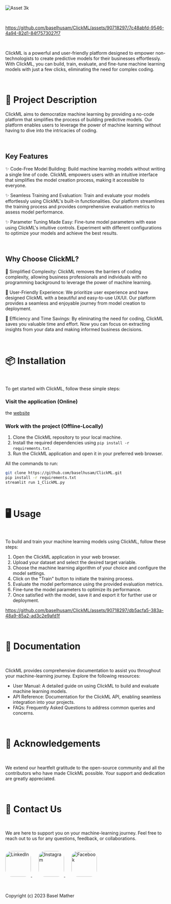 
![Asset 3k](https://github.com/baselhusam/ClickML/assets/90718297/91a7cb51-df6a-4623-b4ae-76054826ded6)

<br>
  
https://github.com/baselhusam/ClickML/assets/90718297/7c48abfd-9546-4a94-82d1-84f7573027f7

<br>

ClickML is a powerful and user-friendly platform designed to empower non-technologists to create predictive models for their businesses effortlessly. With ClickML, you can build, train, evaluate, and fine-tune machine learning models with just a few clicks, eliminating the need for complex coding.

<br>

# 📝 Project Description
ClickML aims to democratize machine learning by providing a no-code platform that simplifies the process of building predictive models. Our platform enables users to leverage the power of machine learning without having to dive into the intricacies of coding.

<br>

## Key Features
✨ Code-Free Model Building: Build machine learning models without writing a single line of code. ClickML empowers users with an intuitive interface that simplifies the model creation process, making it accessible to everyone.

✨ Seamless Training and Evaluation: Train and evaluate your models effortlessly using ClickML's built-in functionalities. Our platform streamlines the training process and provides comprehensive evaluation metrics to assess model performance.

✨ Parameter Tuning Made Easy: Fine-tune model parameters with ease using ClickML's intuitive controls. Experiment with different configurations to optimize your models and achieve the best results.

<br>

## Why Choose ClickML?

🌟 Simplified Complexity: ClickML removes the barriers of coding complexity, allowing business professionals and individuals with no programming background to leverage the power of machine learning.

🌟 User-Friendly Experience: We prioritize user experience and have designed ClickML with a beautiful and easy-to-use UX/UI. Our platform provides a seamless and enjoyable journey from model creation to deployment.

🌟 Efficiency and Time Savings: By eliminating the need for coding, ClickML saves you valuable time and effort. Now you can focus on extracting insights from your data and making informed business decisions.

<br>

# 📦 Installation

<br>

To get started with ClickML, follow these simple steps:

### Visit the application (Online)
the [website](https://clickml.streamlit.app/)

### Work with the project (Offline-Locally)
1. Clone the ClickML repository to your local machine.
2. Install the required dependencies using `pip install -r requirements.txt`.
3. Run the ClickML application and open it in your preferred web browser.

All the commands to run: 
``` bash
git clone https://github.com/baselhusam/ClickML.git
pip install -r requirements.txt
streamlit run 1_ClickML.py
```
<br>

# 🖥️ Usage

<br>

To build and train your machine learning models using ClickML, follow these steps:

1. Open the ClickML application in your web browser.
2. Upload your dataset and select the desired target variable.
3. Choose the machine learning algorithm of your choice and configure the model settings.
4. Click on the "Train" button to initiate the training process.
5. Evaluate the model performance using the provided evaluation metrics.
6. Fine-tune the model parameters to optimize its performance.
7. Once satisfied with the model, save it and export it for further use or deployment.


https://github.com/baselhusam/ClickML/assets/90718297/db5acfa5-383a-48a9-85a2-ad3c2e9afd1f


<br> 

# 📄 Documentation

<br> 

ClickML provides comprehensive documentation to assist you throughout your machine-learning journey. Explore the following resources:

- User Manual: A detailed guide on using ClickML to build and evaluate machine learning models.
- API Reference: Documentation for the ClickML API, enabling seamless integration into your projects.
- FAQs: Frequently Asked Questions to address common queries and concerns.

<br>

# 🙏 Acknowledgements

<br>

We extend our heartfelt gratitude to the open-source community and all the contributors who have made ClickML possible. Your support and dedication are greatly appreciated.

<br>

# 📧 Contact Us

<br>


We are here to support you on your machine-learning journey. Feel free to reach out to us for any questions, feedback, or collaborations.

<br>

<a href="https://www.linkedin.com/company/clickml/?viewAsMember=true" target="_blank">
  <img src="https://encrypted-tbn0.gstatic.com/images?q=tbn:ANd9GcQe0adDoUGWVD3jGzfT8grK5Uhw0dLXSk3OWJwZaXI-t95suRZQ-wPF7-Az6KurXDVktV4&usqp=CAU" alt="LinkedIn" width="80" height="80" style="border-radius: 25%;">
</a>  󠁪 󠁪 󠁪 󠁪 󠁪 
<a href="https://www.instagram.com/baselhusam/" target="_blank">
  <img src="https://upload.wikimedia.org/wikipedia/commons/thumb/e/e7/Instagram_logo_2016.svg/2048px-Instagram_logo_2016.svg.png" alt="Instagram" width="80" height="80" style="border-radius: 25%;">
</a>  󠁪 󠁪 󠁪 󠁪 󠁪 
<a href="https://www.facebook.com/profile.php?id=100088667931989" target="_blank">
  <img src="https://seeklogo.com/images/F/facebook-logo-C64946D6D2-seeklogo.com.png" alt="Facebook" width="80" height="80" style="border-radius: 25%;">
</a>

<br>
<br>
<br>

Copyright (c) 2023 Basel Mather
